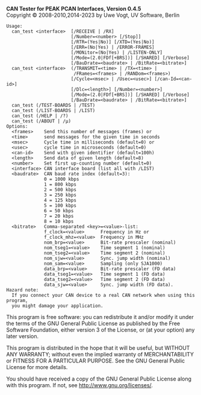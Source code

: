 __CAN Tester for PEAK PCAN Interfaces, Version 0.4.5__ \
Copyright &copy; 2008-2010,2014-2023 by Uwe Vogt, UV Software, Berlin

```
Usage:
  can_test <interface>  [/RECEIVE | /RX]
                        [/Number=<number> [/Stop]]
                        [/RTR=(Yes|No)] [/XTD=(Yes|No)]
                        [/ERR=(No|Yes) | /ERROR-FRAMES]
                        [/MONitor=(No|Yes) | /LISTEN-ONLY]
                        [/Mode=(2.0|FDf[+BRS])] [/SHARED] [/Verbose]
                        [/BauDrate=<baudrate> | /BitRate=<bitrate>]
  can_test <interface>  (/TRANSMIT=<time> | /TX=<time> |
                         /FRames=<frames> | /RANDom=<frames>)
                        [/Cycle=<msec> | /Usec=<usec>] [/can-Id=<can-id>]
                        [/Dlc=<length>] [/Number=<number>]
                        [/Mode=(2.0|FDf[+BRS])] [/SHARED] [/Verbose]
                        [/BauDrate=<baudrate> | /BitRate=<bitrate>]
  can_test (/TEST-BOARDS | /TEST)
  can_test (/LIST-BOARDS | /LIST)
  can_test (/HELP | /?)
  can_test (/ABOUT | /µ)
Options:
  <frames>    Send this number of messages (frames) or
  <time>      send messages for the given time in seconds
  <msec>      Cycle time in milliseconds (default=0) or
  <usec>      cycle time in microseconds (default=0)
  <can-id>    Send with given identifier (default=100h)
  <length>    Send data of given length (default=8)
  <number>    Set first up-counting number (default=0)
  <interface> CAN interface board (list all with /LIST)
  <baudrate>  CAN baud rate index (default=3):
              0 = 1000 kbps
              1 = 800 kbps
              2 = 500 kbps
              3 = 250 kbps
              4 = 125 kbps
              5 = 100 kbps
              6 = 50 kbps
              7 = 20 kbps
              8 = 10 kbps
  <bitrate>   Comma-separated <key>=<value>-list:
              f_clock=<value>      Frequency in Hz or
              f_clock_mhz=<value>  Frequency in MHz
              nom_brp=<value>      Bit-rate prescaler (nominal)
              nom_tseg1=<value>    Time segment 1 (nominal)
              nom_tseg2=<value>    Time segment 2 (nominal)
              nom_sjw=<value>      Sync. jump width (nominal)
              nom_sam=<value>      Sampling (only SJA1000)
              data_brp=<value>     Bit-rate prescaler (FD data)
              data_tseg1=<value>   Time segment 1 (FD data)
              data_tseg2=<value>   Time segment 2 (FD data)
              data_sjw=<value>     Sync. jump width (FD data).
Hazard note:
  If you connect your CAN device to a real CAN network when using this program,
  you might damage your application.
```

This program is free software: you can redistribute it and/or modify
it under the terms of the GNU General Public License as published by
the Free Software Foundation, either version 3 of the License, or
(at your option) any later version.

This program is distributed in the hope that it will be useful,
but WITHOUT ANY WARRANTY; without even the implied warranty of
MERCHANTABILITY or FITNESS FOR A PARTICULAR PURPOSE.  See the
GNU General Public License for more details.

You should have received a copy of the GNU General Public License
along with this program.  If not, see <http://www.gnu.org/licenses/>.
